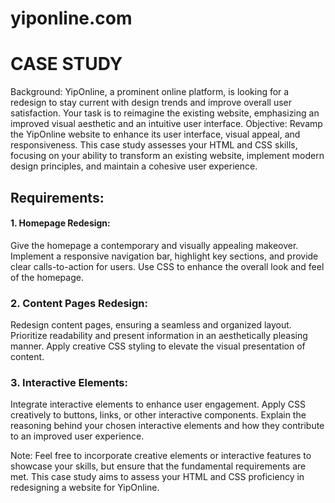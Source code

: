 # yiponline.com

# CASE STUDY
Background: YipOnline, a prominent online platform, is looking for a redesign to stay current with design trends and improve overall user satisfaction. Your task is to reimagine the existing website, emphasizing an improved visual aesthetic and an intuitive user interface.
Objective: Revamp the YipOnline website to enhance its user interface, visual appeal, and responsiveness. This case study assesses your HTML and CSS skills, focusing on your ability to transform an existing website, implement modern design principles, and maintain a cohesive user experience.
## Requirements:
#### 1. Homepage Redesign:
Give the homepage a contemporary and visually appealing makeover.
Implement a responsive navigation bar, highlight key sections, and provide clear calls-to-action for users.
Use CSS to enhance the overall look and feel of the homepage.
### 2. Content Pages Redesign:
Redesign content pages, ensuring a seamless and organized layout.
Prioritize readability and present information in an aesthetically pleasing manner.
Apply creative CSS styling to elevate the visual presentation of content.
### 3. Interactive Elements:
Integrate interactive elements to enhance user engagement.
Apply CSS creatively to buttons, links, or other interactive components.
Explain the reasoning behind your chosen interactive elements and how they contribute to an improved user experience.

Note:
  Feel free to incorporate creative elements or interactive features to showcase your skills, but ensure that the fundamental requirements are met. This case study aims to assess your HTML and CSS proficiency in redesigning a website for YipOnline.
